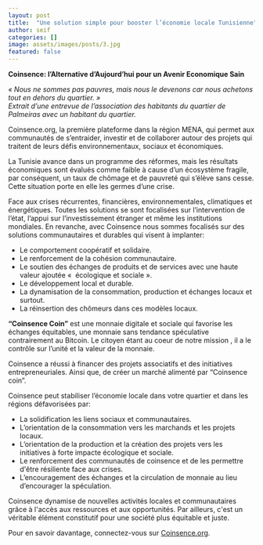 ```yaml
---
layout: post
title:  "Une solution simple pour booster l’économie locale Tunisienne"
author: seif
categories: []
image: assets/images/posts/3.jpg
featured: false
---
```


**Coinsence: l’Alternative d’Aujourd’hui pour un Avenir Economique Sain**

_« Nous ne sommes pas pauvres, mais nous le devenons car nous achetons tout en dehors du quartier. » <br>Extrait d’une entrevue de l’association des habitants du quartier de Palmeiras avec un habitant du quartier._

Coinsence.org, la première plateforme dans la région MENA, qui permet aux communautés de s’entraider, investir et de collaborer autour des projets qui traitent de leurs défis environnementaux, sociaux et économiques.

La Tunisie avance dans un programme des réformes, mais les résultats économiques sont évalués comme faible à cause d’un écosystème fragile, par conséquent, un taux de chômage et de pauvreté qui s’élève sans cesse. Cette situation porte en elle les germes d’une crise.

Face aux crises récurrentes, financières, environnementales, climatiques et énergétiques. Toutes les solutions se sont focalisées sur l’intervention de l’état, l’appui sur l’investissement étranger et même les institutions mondiales. En revanche, avec Coinsence nous sommes focalisés sur des solutions communautaires et durables qui visent à implanter:

- Le comportement coopératif et solidaire.
- Le renforcement de la cohésion communautaire.
- Le soutien des échanges de produits et de services avec une haute valeur ajoutée «  écologique et sociale ».
- Le développement local et durable.
- La dynamisation de la consommation, production et échanges locaux et surtout.
- La réinsertion des chômeurs dans ces modèles locaux.

**“Coinsence Coin”** est une monnaie digitale et sociale qui favorise les échanges équitables, une monnaie sans tendance spéculative contrairement au Bitcoin. Le citoyen étant au coeur de notre mission , il a le contrôle sur l’unité et la valeur de la monnaie.

Coinsence a réussi à financer des projets associatifs et des initiatives entrepreneuriales. Ainsi que, de créer un marché alimenté par “Coinsence coin”.

Coinsence peut stabiliser l’économie locale dans votre quartier et dans les régions défavorisées par:

- La solidification les liens sociaux et communautaires.
- L’orientation de la consommation vers les marchands et les projets locaux.
- L’orientation de la production et la création des projets vers les initiatives à forte impacte écologique et sociale.
- Le renforcement des communautés de coinsence et de les permettre d&#39;être résiliente face aux crises.
- L’encouragement des échanges et la circulation de monnaie au lieu d’encourager la spéculation.

Coinsence dynamise de nouvelles activités locales et communautaires grâce à l&#39;accès aux ressources et
aux opportunités. Par ailleurs, c&#39;est un véritable élément constitutif pour une société plus équitable et
juste.

Pour en savoir davantage, connectez-vous sur [Coinsence.org](https://coinsence.org/).